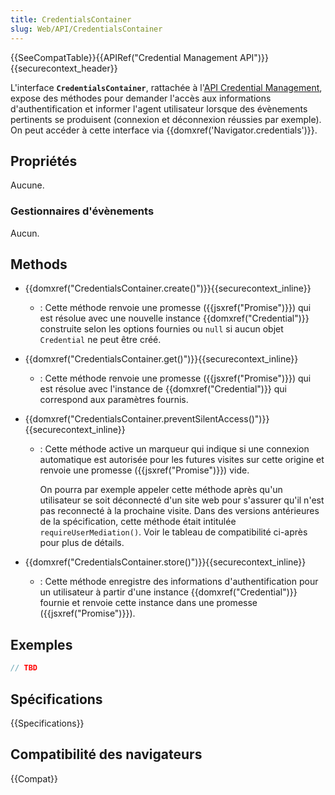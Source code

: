 ```yaml
---
title: CredentialsContainer
slug: Web/API/CredentialsContainer
---
```


{{SeeCompatTable}}{{APIRef("Credential Management API")}}{{securecontext_header}}

L'interface **`CredentialsContainer`**, rattachée à l'[API Credential Management](/fr/docs/Web/API/Credential_Management_API), expose des méthodes pour demander l'accès aux informations d'authentification et informer l'agent utilisateur lorsque des évènements pertinents se produisent (connexion et déconnexion réussies par exemple). On peut accéder à cette interface via {{domxref('Navigator.credentials')}}.

## Propriétés

Aucune.

### Gestionnaires d'évènements

Aucun.

## Methods

- {{domxref("CredentialsContainer.create()")}}{{securecontext_inline}}
  - : Cette méthode renvoie une promesse ({{jsxref("Promise")}}) qui est résolue avec une nouvelle instance {{domxref("Credential")}} construite selon les options fournies ou `null` si aucun objet `Credential` ne peut être créé.
- {{domxref("CredentialsContainer.get()")}}{{securecontext_inline}}
  - : Cette méthode renvoie une promesse ({{jsxref("Promise")}}) qui est résolue avec l'instance de {{domxref("Credential")}} qui correspond aux paramètres fournis.
- {{domxref("CredentialsContainer.preventSilentAccess()")}}{{securecontext_inline}}

  - : Cette méthode active un marqueur qui indique si une connexion automatique est autorisée pour les futures visites sur cette origine et renvoie une promesse ({{jsxref("Promise")}}) vide.

    On pourra par exemple appeler cette méthode après qu'un utilisateur se soit déconnecté d'un site web pour s'assurer qu'il n'est pas reconnecté à la prochaine visite. Dans des versions antérieures de la spécification, cette méthode était intitulée `requireUserMediation()`. Voir le tableau de compatibilité ci-après pour plus de détails.

- {{domxref("CredentialsContainer.store()")}}{{securecontext_inline}}
  - : Cette méthode enregistre des informations d'authentification pour un utilisateur à partir d'une instance {{domxref("Credential")}} fournie et renvoie cette instance dans une promesse ({{jsxref("Promise")}}).

## Exemples

```js
// TBD
```

## Spécifications

{{Specifications}}

## Compatibilité des navigateurs

{{Compat}}
